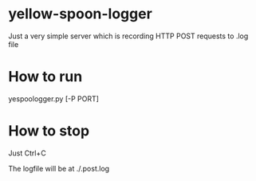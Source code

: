 # yellow-spoon-logger
Just a very simple server which is recording HTTP POST requests to .log file

# How to run

yespoologger.py [-P PORT]

# How to stop

Just Ctrl+C

The logfile will be at ./.post.log
